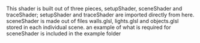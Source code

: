 This shader is built out of three pieces, setupShader, sceneShader and traceShader;
setupShader and traceShader are imported directly from here.
sceneShader is made out of files walls.glsl, lights.glsl and objects.glsl stored in each individual scene.
an example of what is required for sceneShader is included in the example folder
